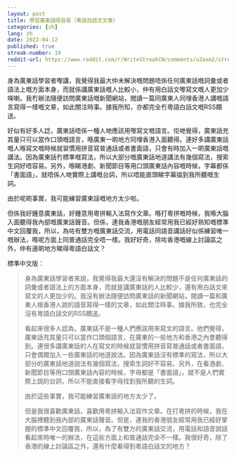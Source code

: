 ```yaml
---
layout: post
title: 學習廣東話唔容易（粵語白話文文章）
categories: [zh]
lang: zh
date: 2022-04-12
published: true
streak-number: 19
reddit-url: https://www.reddit.com/r/WriteStreakCN/comments/u2asm2/streak_19_學習廣東話唔容易粵語白話文文章/
---
```

身為廣東話學習者嚟講，我覺得我最大仲未解決嘅問題唔係任何廣東話嘅詞彙或者語法上嘅方面本身，而就係講廣東話嘅人比較小，仲有用白話文嚟寫文嘅人更加少㗎喇。我冇辦法隨便訪問廣東話嘅新聞網站，閲讀一篇同廣東人同埋香港人講嘅語言寫得一樣嘅文章，如此關注時事。據我所知，亦都完全冇粵語白話文嘅RSS饋送。

好似有好多人諗，廣東話唔係一種人哋應該用嚟寫文嘅語言。佢哋覺得，廣東話充其量只可以當作口頭嘅語言，喺廣東一啲地方同埋香港入面聽得。連好多講廣東話嘅人喺寫文嘅時候就習慣用拼音寫普通話或者書面語，只會有時加入一啲廣東話嘅講法。因為廣東話冇標準嘅寫法，所以大部分嘅廣東話地道講法有幾個寫法，搜索生詞好唔容易。另外，喺睇港劇、新聞節目等用口頭廣東話內容嘅時候，字幕都係「書面語」，就唔係人哋實際上講嘅台詞，所以唔能直頭睇字幕搵到我所聽嘅生詞。

由於呢啲事實，我可能練習廣東話嘅地方太少啦。

但係我好鍾意廣東話，好鍾意用粵拼輸入法寫作文章。喺打粵拼嘅時候，我喺大腦入面聽得我內部嘅廣東話聲音。但係，連我香港嘅朋友經常用我已經好熟知嘅標準中文回覆我，所以，為咗有雙方嘅廣東話交流，用電話同語音講話好似係練習唯一嘅辦法，喺呢方面上同普通話完全唔一樣。我好好奇，除咗香港嘅線上討論區之外，仲有邊啲地方睇得粵語白話文？

標準中文版：

> 身為廣東話學習者來說，我覺得我最大還沒有解決的問題不是任何廣東話的詞彙或者語法上的方面本身，而就是講廣東話的人比較少，還有用白話文來寫文的人更加少的。我沒有辦法隨便訪問廣東話的新聞網站，閱讀一篇和廣東人根香港人說的語音寫得一樣的文章，如此關注時事。據我所致，也完全沒有粵語白話文的RSS饋送。
>
> 看起來很多人認為，廣東話不是一種人們應該用來寫文的語言。他們覺得，廣東話充其量只可以當作口頭個語言，在廣東的一些地方和香港之內會聽得到。連很多講廣東話的人在寫文的時候就習慣用拼音寫普通話或者書面語，只會偶爾加入一些廣東話的地道說法。因為廣東話沒有標準的寫法，所以大部分的廣東話地道說法有幾個寫法，搜索生詞好不容易。另外，在看港劇、新聞節目等用口頭廣東話內容的時候，字母都是「書面語」，就不是人們實際上說的台詞，所以不能直接看字母找到我所聽的生詞。
>
> 由於這些事實，我可能練習廣東話的地方太少了。
>
> 但是我很喜歡廣東話，喜歡用粵拼輸入法寫作文章。在打粵拼的時候，我在大腦裡聽到我內部的廣東話聲音。但是，連我的香港朋友經常用我已經好掌握的標準中文回覆我，所以，為了有雙方的廣東話交流，用電話和語音說話看起來時唯一的辦法，在這些方面上和普通話完全不一樣。我很好奇，除了香港的線上討論區之外，還有什麼看得到粵語白話文的地方？
